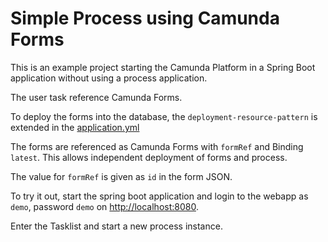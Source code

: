# Simple Process using Camunda Forms

This is an example project starting the Camunda Platform in a Spring Boot application without using a process application.

The user task reference Camunda Forms.

To deploy the forms into the database, the `deployment-resource-pattern` is extended in the [application.yml](src/main/resources/application.yml)

The forms are referenced as Camunda Forms with `formRef` and Binding `latest`. This allows independent deployment of forms and process.

The value for `formRef` is given as `id` in the form JSON.

To try it out, start the spring boot application and login to the webapp as `demo`, password `demo` on [http://localhost:8080](http://localhost:8080).

Enter the Tasklist and start a new process instance.

